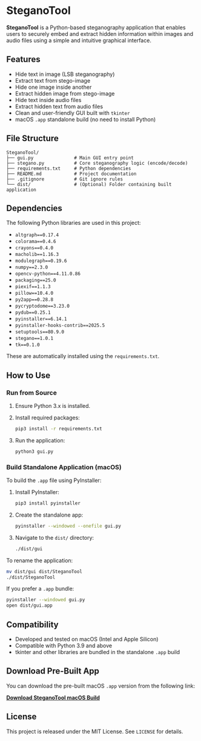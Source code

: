 # SteganoTool

**SteganoTool** is a Python-based steganography application that enables users to securely embed and extract hidden information within images and audio files using a simple and intuitive graphical interface.

## Features

- Hide text in image (LSB steganography)
- Extract text from stego-image
- Hide one image inside another
- Extract hidden image from stego-image
- Hide text inside audio files
- Extract hidden text from audio files
- Clean and user-friendly GUI built with `tkinter`
- macOS `.app` standalone build (no need to install Python)

## File Structure

```
SteganoTool/
├── gui.py               # Main GUI entry point
├── stegano.py           # Core steganography logic (encode/decode)
├── requirements.txt     # Python dependencies
├── README.md            # Project documentation
├── .gitignore           # Git ignore rules
└── dist/                # (Optional) Folder containing built application
```

## Dependencies

The following Python libraries are used in this project:

- `altgraph==0.17.4`
- `colorama==0.4.6`
- `crayons==0.4.0`
- `macholib==1.16.3`
- `modulegraph==0.19.6`
- `numpy==2.3.0`
- `opencv-python==4.11.0.86`
- `packaging==25.0`
- `piexif==1.1.3`
- `pillow==10.4.0`
- `py2app==0.28.8`
- `pycryptodome==3.23.0`
- `pydub==0.25.1`
- `pyinstaller==6.14.1`
- `pyinstaller-hooks-contrib==2025.5`
- `setuptools==80.9.0`
- `stegano==1.0.1`
- `tk==0.1.0`

These are automatically installed using the `requirements.txt`.

## How to Use

### Run from Source

1. Ensure Python 3.x is installed.
2. Install required packages:

    ```bash
    pip3 install -r requirements.txt
    ```

3. Run the application:

    ```bash
    python3 gui.py
    ```

### Build Standalone Application (macOS)

To build the `.app` file using PyInstaller:

1. Install PyInstaller:

    ```bash
    pip3 install pyinstaller
    ```

2. Create the standalone app:

    ```bash
    pyinstaller --windowed --onefile gui.py
    ```

3. Navigate to the `dist/` directory:

    ```bash
    ./dist/gui
    ```

To rename the application:

```bash
mv dist/gui dist/SteganoTool
./dist/SteganoTool
```

If you prefer a `.app` bundle:

```bash
pyinstaller --windowed gui.py
open dist/gui.app
```

## Compatibility

- Developed and tested on macOS (Intel and Apple Silicon)
- Compatible with Python 3.9 and above
- tkinter and other libraries are bundled in the standalone `.app` build

## Download Pre-Built App

You can download the pre-built macOS `.app` version from the following link:

**[Download SteganoTool macOS Build](https://drive.google.com/drive/folders/1oZDonjNfxDrQ6d0zj6Q_SOrKLqhECtxq)**

## License

This project is released under the MIT License. See `LICENSE` for details.







